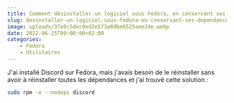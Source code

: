 ```yaml
---
title: Comment désinstaller un logiciel sous Fedora, en conservant ses dépendances ?
slug: desinstaller-un-logiciel-sous-fedora-en-conservant-ses-dependances
image: uploads/37e8c5dec0ed2e573a0dbe6525aee24e.webp
date: 2022-06-25T09:00:00+02:00
categories:
    - Fedora
    - Utilitaires
---
```


J'ai installé Discord sur Fedora, mais j'avais besoin de le réinstaller sans avoir à réinstaller toutes les dépendances et j'ai trouvé cette solution :

```bash
sudo rpm -e --nodeps discord
```
